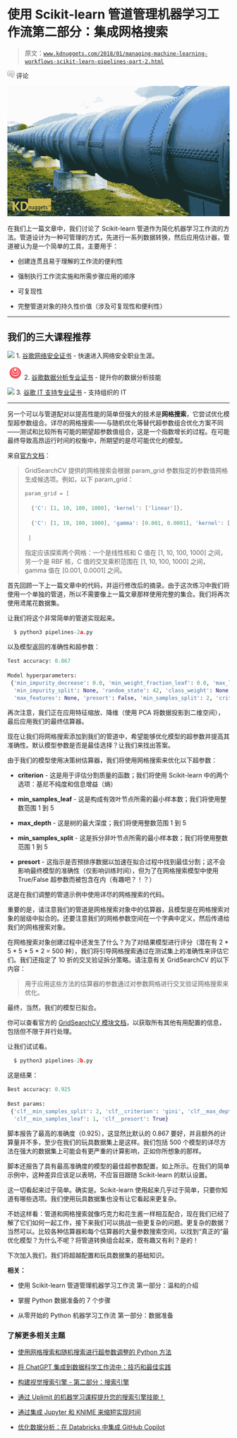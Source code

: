 # 使用 Scikit-learn 管道管理机器学习工作流第二部分：集成网格搜索

> 原文：[`www.kdnuggets.com/2018/01/managing-machine-learning-workflows-scikit-learn-pipelines-part-2.html`](https://www.kdnuggets.com/2018/01/managing-machine-learning-workflows-scikit-learn-pipelines-part-2.html)

![c](img/3d9c022da2d331bb56691a9617b91b90.png) 评论

![Pipeline](img/f6e4b8b675c6c9d128270e42ce22de20.png)

在我们上一篇文章中，我们讨论了 Scikit-learn 管道作为简化机器学习工作流的方法。管道设计为一种可管理的方式，先进行一系列数据转换，然后应用估计器，管道被认为是一个简单的工具，主要用于：

+   创建连贯且易于理解的工作流的便利性

+   强制执行工作流实施和所需步骤应用的顺序

+   可复现性

+   完整管道对象的持久性价值（涉及可复现性和便利性）

* * *

## 我们的三大课程推荐

![](img/0244c01ba9267c002ef39d4907e0b8fb.png) 1\. [谷歌网络安全证书](https://www.kdnuggets.com/google-cybersecurity) - 快速进入网络安全职业生涯。

![](img/e225c49c3c91745821c8c0368bf04711.png) 2\. [谷歌数据分析专业证书](https://www.kdnuggets.com/google-data-analytics) - 提升你的数据分析技能

![](img/0244c01ba9267c002ef39d4907e0b8fb.png) 3\. [谷歌 IT 支持专业证书](https://www.kdnuggets.com/google-itsupport) - 支持组织的 IT

* * *

另一个可以与管道配对以提高性能的简单但强大的技术是**网格搜索**，它尝试优化模型超参数组合。详尽的网格搜索——与随机优化等替代超参数组合优化方案不同——测试和比较所有可能的期望超参数值组合，这是一个指数增长的过程。在可能最终导致高昂运行时间的权衡中，所期望的是尽可能优化的模型。

来自[官方文档](http://scikit-learn.org/stable/modules/grid_search.html)：

> GridSearchCV 提供的网格搜索会根据 param_grid 参数指定的参数值网格生成候选项。例如，以下 param_grid：
> 
> ```py
> param_grid = [
> 
>   {'C': [1, 10, 100, 1000], 'kernel': ['linear']},
> 
>   {'C': [1, 10, 100, 1000], 'gamma': [0.001, 0.0001], 'kernel': ['rbf']},
> 
>  ]
> ```
> 
> 指定应该探索两个网格：一个是线性核和 C 值在 [1, 10, 100, 1000] 之间，另一个是 RBF 核，C 值的交叉乘积范围在 [1, 10, 100, 1000] 之间，gamma 值在 [0.001, 0.0001] 之间。

首先回顾一下上一篇文章中的代码，并运行修改后的摘录。由于这次练习中我们将使用一个单独的管道，所以不需要像上一篇文章那样使用完整的集合。我们将再次使用鸢尾花数据集。

让我们将这个非常简单的管道实现起来。

```py
  $ python3 pipelines-2a.py
```

以及模型返回的准确性和超参数：

```py
Test accuracy: 0.867

Model hyperparameters:
 {'min_impurity_decrease': 0.0, 'min_weight_fraction_leaf': 0.0, 'max_leaf_nodes': None, 'max_depth': None,
  'min_impurity_split': None, 'random_state': 42, 'class_weight': None, 'min_samples_leaf': 1, 'splitter': 'best', 
  'max_features': None, 'presort': False, 'min_samples_split': 2, 'criterion': 'gini'}
```

再次注意，我们正在应用特征缩放、降维（使用 PCA 将数据投影到二维空间），最后应用我们的最终估算器。

现在让我们将网格搜索添加到我们的管道中，希望能够优化模型的超参数并提高其准确性。默认模型参数是否是最佳选择？让我们来找出答案。

由于我们的模型使用决策树估算器，我们将使用网格搜索来优化以下超参数：

+   **criterion** - 这是用于评估分割质量的函数；我们将使用 Scikit-learn 中的两个选项：基尼不纯度和信息增益（熵）

+   **min_samples_leaf** - 这是构成有效叶节点所需的最小样本数；我们将使用整数范围 1 到 5

+   **max_depth** - 这是树的最大深度；我们将使用整数范围 1 到 5

+   **min_samples_split** - 这是拆分非叶节点所需的最小样本数；我们将使用整数范围 1 到 5

+   **presort** - 这指示是否预排序数据以加速在拟合过程中找到最佳分割；这不会影响最终模型的准确性（仅影响训练时间），但为了在网格搜索模型中使用 True/False 超参数而被包含在内（有趣吧？！？）

这是在我们调整的管道示例中使用详尽的网格搜索的代码。

重要的是，请注意我们的管道是网格搜索对象中的估算器，且模型是在网格搜索对象的层级中拟合的。还要注意我们的网格参数空间在一个字典中定义，然后传递给我们的网格搜索对象。

在网格搜索对象创建过程中还发生了什么？为了对结果模型进行评分（潜在有 2 * 5 * 5 * 5 * 2 = 500 种），我们将引导网格搜索通过在测试集上的准确性来评估它们。我们还指定了 10 折的交叉验证拆分策略。请注意有关 GridSearchCV 的以下内容：

> 用于应用这些方法的估算器的参数通过对参数网格进行交叉验证网格搜索来优化。

最终，当然，我们的模型已拟合。

你可以查看官方的 [GridSearchCV 模块文档](http://scikit-learn.org/stable/modules/generated/sklearn.model_selection.GridSearchCV.html)，以获取所有其他有用配置的信息，包括但不限于并行处理。

让我们试试看。

```py
  $ python3 pipelines-2b.py
```

这是结果：

```py
Best accuracy: 0.925

Best params:
 {'clf__min_samples_split': 2, 'clf__criterion': 'gini', 'clf__max_depth': 2, 
  'clf__min_samples_leaf': 1, 'clf__presort': True}
```

脚本报告了最高的准确度（0.925），这显然比默认的 0.867 要好，并且额外的计算量并不多，至少在我们的玩具数据集上是这样。我们包括 500 个模型的详尽方法在强大的数据集上可能会有更严重的计算影响，正如你所想象的那样。

脚本还报告了具有最高准确度的模型的最佳超参数配置，如上所示。在我们的简单示例中，这种差异应该足以表明，不应盲目跟随 Scikit-learn 的默认设置。

这一切看起来过于简单。确实是。Scikit-learn 使用起来几乎过于简单，只要你知道有哪些选项。我们使用玩具数据集也没有让它看起来更复杂。

不妨这样看：管道和网格搜索就像巧克力和花生酱一样相互配合，现在我们已经了解了它们如何一起工作，接下来我们可以挑战一些更复杂的问题。更复杂的数据？当然可以。比较各种估算器和每个估算器的大量参数搜索空间，以找到“真正的”最优化模型？为什么不呢？将管道转换组合起来，既有趣又有利？是的！

下次加入我们，我们将超越配置和玩具数据集的基础知识。

**相关：**

+   使用 Scikit-learn 管道管理机器学习工作流 第一部分：温和的介绍

+   掌握 Python 数据准备的 7 个步骤

+   从零开始的 Python 机器学习工作流 第一部分：数据准备

### 了解更多相关主题

+   [使用网格搜索和随机搜索进行超参数调整的 Python 方法](https://www.kdnuggets.com/2022/10/hyperparameter-tuning-grid-search-random-search-python.html)

+   [将 ChatGPT 集成到数据科学工作流中：技巧和最佳实践](https://www.kdnuggets.com/2023/05/integrating-chatgpt-data-science-workflows-tips-best-practices.html)

+   [构建视觉搜索引擎 - 第二部分：搜索引擎](https://www.kdnuggets.com/2022/02/building-visual-search-engine-part-2.html)

+   [通过 Uplimit 的机器学习课程提升您的搜索引擎技能！](https://www.kdnuggets.com/2023/10/uplimit-elevate-your-search-engine-skills-search-with-ml-course)

+   [通过集成 Jupyter 和 KNIME 来缩短实现时间](https://www.kdnuggets.com/2021/12/cutting-implementation-time-integrating-jupyter-knime.html)

+   [优化数据分析：在 Databricks 中集成 GitHub Copilot](https://www.kdnuggets.com/optimizing-data-analytics-integrating-github-copilot-in-databricks)
